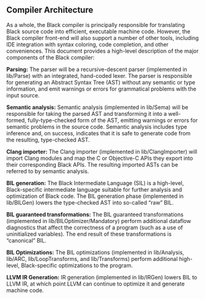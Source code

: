 
## Compiler Architecture
As a whole, the Black compiler is principally responsible for translating Black source code into efficient, executable machine code. However, the Black compiler front-end will also support a number of other tools, including IDE integration with syntax coloring, code completion, and other conveniences. This document provides a high-level description of the major components of the Black compiler:

**Parsing:** The parser will be a recursive-descent parser (implemented in lib/Parse) with an integrated, hand-coded lexer. The parser is responsible for generating an Abstract Syntax Tree (AST) without any semantic or type information, and emit warnings or errors for grammatical problems with the input source.

**Semantic analysis:** Semantic analysis (implemented in lib/Sema) will be responsible for taking the parsed AST and transforming it into a well-formed, fully-type-checked form of the AST, emitting warnings or errors for semantic problems in the source code. Semantic analysis includes type inference and, on success, indicates that it is safe to generate code from the resulting, type-checked AST.

**Clang importer:** The Clang importer (implemented in lib/ClangImporter) will import Clang modules and map the C or Objective-C APIs they export into their corresponding Black APIs. The resulting imported ASTs can be referred to by semantic analysis.

**BIL generation:** The Black Intermediate Language (SIL) is a high-level, Black-specific intermediate language suitable for further analysis and optimization of Black code. The BIL generation phase (implemented in lib/BILGen) lowers the type-checked AST into so-called “raw” BIL. 

**BIL guaranteed transformations:** The BIL guaranteed transformations (implemented in lib/BILOptimizer/Mandatory) perform additional dataflow diagnostics that affect the correctness of a program (such as a use of uninitialized variables). The end result of these transformations is “canonical” BIL.

**BIL Optimizations:** The BIL optimizations (implemented in lib/Analysis, lib/ARC, lib/LoopTransforms, and lib/Transforms) perform additional high-level, Black-specific optimizations to the program.

**LLVM IR Generation:** IR generation (implemented in lib/IRGen) lowers BIL to LLVM IR, at which point LLVM can continue to optimize it and generate machine code.
